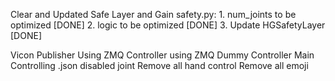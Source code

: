 Clear and Updated Safe Layer and Gain
safety.py: 
    1. num_joints to be optimized  [DONE]
    2. logic to be optimized  [DONE]
    3. Update HGSafetyLayer [DONE]

Vicon Publisher Using ZMQ
Controller using ZMQ
Dummy Controller
Main Controlling .json
disabled joint
Remove all hand control
Remove all emoji




